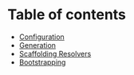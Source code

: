 # Table of contents

* [Configuration](./graphqlgen/configuration.md)
* [Generation](./graphqlgen/generation.md)
* [Scaffolding Resolvers](./graphqlgen/scaffolding-resolvers.md)
* [Bootstrapping](./graphqlgen/bootstrapping.md)